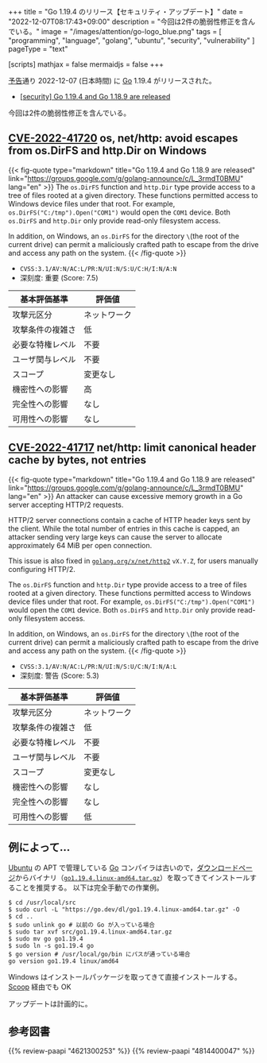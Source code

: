 +++
title = "Go 1.19.4 のリリース【セキュリティ・アップデート】"
date =  "2022-12-07T08:17:43+09:00"
description = "今回は2件の脆弱性修正を含んでいる。"
image = "/images/attention/go-logo_blue.png"
tags  = [ "programming", "language", "golang", "ubuntu", "security", "vulnerability" ]
pageType = "text"

[scripts]
  mathjax = false
  mermaidjs = false
+++

[予告](https://groups.google.com/g/golang-announce/c/v2KvT18_yCg "[security] Go 1.19.4 and Go 1.18.9 pre-announcement")通り 2022-12-07 (日本時間) に [Go] 1.19.4 がリリースされた。

- [[security] Go 1.19.4 and Go 1.18.9 are released](https://groups.google.com/g/golang-announce/c/L_3rmdT0BMU)

今回は2件の脆弱性修正を含んでいる。

## [CVE-2022-41720] os, net/http: avoid escapes from os.DirFS and http.Dir on Windows

{{< fig-quote type="markdown" title="Go 1.19.4 and Go 1.18.9 are released" link="https://groups.google.com/g/golang-announce/c/L_3rmdT0BMU" lang="en" >}}
The `os.DirFS` function and `http.Dir` type provide access to a tree of files rooted at a given directory. These functions permitted access to Windows device files under that root. For example, `os.DirFS("C:/tmp").Open("COM1")` would open the `COM1` device. Both `os.DirFS` and `http.Dir` only provide read-only filesystem access.

In addition, on Windows, an `os.DirFS` for the directory `\`(the root of the current drive) can permit a maliciously crafted path to escape from the drive and access any path on the system.
{{< /fig-quote >}}

- `CVSS:3.1/AV:N/AC:L/PR:N/UI:N/S:U/C:H/I:N/A:N`
- 深刻度: 重要 (Score: 7.5)

| 基本評価基準 | 評価値 |
|--------|-------|
| 攻撃元区分 | ネットワーク |
| 攻撃条件の複雑さ | 低 |
| 必要な特権レベル | 不要 |
| ユーザ関与レベル | 不要 |
| スコープ | 変更なし |
| 機密性への影響 | 高 |
| 完全性への影響 | なし |
| 可用性への影響 | なし |

## [CVE-2022-41717] net/http: limit canonical header cache by bytes, not entries

{{< fig-quote type="markdown" title="Go 1.19.4 and Go 1.18.9 are released" link="https://groups.google.com/g/golang-announce/c/L_3rmdT0BMU" lang="en" >}}
An attacker can cause excessive memory growth in a Go server accepting HTTP/2 requests.

HTTP/2 server connections contain a cache of HTTP header keys sent by the client. While the total number of entries in this cache is capped, an attacker sending very large keys can cause the server to allocate approximately 64 MiB per open connection.

This issue is also fixed in [`golang.org/x/net/http2`](http://golang.org/x/net/http2) `vX.Y.Z`, for users manually configuring HTTP/2.


The `os.DirFS` function and `http.Dir` type provide access to a tree of files rooted at a given directory. These functions permitted access to Windows device files under that root. For example, `os.DirFS("C:/tmp").Open("COM1")` would open the `COM1` device. Both `os.DirFS` and `http.Dir` only provide read-only filesystem access.

In addition, on Windows, an `os.DirFS` for the directory `\`(the root of the current drive) can permit a maliciously crafted path to escape from the drive and access any path on the system.
{{< /fig-quote >}}

- `CVSS:3.1/AV:N/AC:L/PR:N/UI:N/S:U/C:N/I:N/A:L`
- 深刻度: 警告 (Score: 5.3)

| 基本評価基準 | 評価値 |
|--------|-------|
| 攻撃元区分 | ネットワーク |
| 攻撃条件の複雑さ | 低 |
| 必要な特権レベル | 不要 |
| ユーザ関与レベル | 不要 |
| スコープ | 変更なし |
| 機密性への影響 | なし |
| 完全性への影響 | なし |
| 可用性への影響 | 低 |

## 例によって...

[Ubuntu] の APT で管理している [Go] コンパイラは古いので，[ダウンロードページ](https://go.dev/dl/ "Downloads - go.dev")からバイナリ（[`go1.19.4.linux-amd64.tar.gz`](https://go.dev/dl/go1.19.4.linux-amd64.tar.gz)）を取ってきてインストールすることを推奨する。
以下は完全手動での作業例。

```text
$ cd /usr/local/src
$ sudo curl -L "https://go.dev/dl/go1.19.4.linux-amd64.tar.gz" -O
$ cd ..
$ sudo unlink go # 以前の Go が入っている場合
$ sudo tar xvf src/go1.19.4.linux-amd64.tar.gz
$ sudo mv go go1.19.4
$ sudo ln -s go1.19.4 go
$ go version # /usr/local/go/bin にパスが通っている場合
go version go1.19.4 linux/amd64
```

Windows はインストールパッケージを取ってきて直接インストールする。
[Scoop] 経由でも OK

アップデートは計画的に。

[Go]: https://go.dev/
[Ubuntu]: https://www.ubuntu.com/ "The leading operating system for PCs, IoT devices, servers and the cloud | Ubuntu"
[Scoop]: https://scoop.sh/
[CVE-2022-41720]: https://nvd.nist.gov/vuln/detail/CVE-2022-41720
[CVE-2022-41717]: https://nvd.nist.gov/vuln/detail/CVE-2022-41717

## 参考図書

{{% review-paapi "4621300253" %}} <!-- プログラミング言語Go -->
{{% review-paapi "4814400047" %}} <!-- 初めてのGo言語 -->
